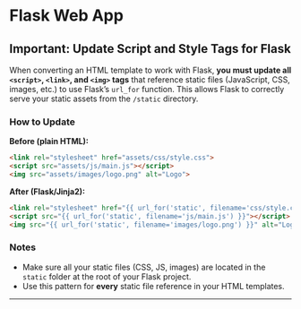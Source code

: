 # Flask Web App

## Important: Update Script and Style Tags for Flask

When converting an HTML template to work with Flask, **you must update all `<script>`, `<link>`, and `<img>` tags** that reference static files (JavaScript, CSS, images, etc.) to use Flask’s `url_for` function. This allows Flask to correctly serve your static assets from the `/static` directory.

### How to Update

**Before (plain HTML):**
```html
<link rel="stylesheet" href="assets/css/style.css">
<script src="assets/js/main.js"></script>
<img src="assets/images/logo.png" alt="Logo">
```

**After (Flask/Jinja2):**
```html
<link rel="stylesheet" href="{{ url_for('static', filename='css/style.css') }}">
<script src="{{ url_for('static', filename='js/main.js') }}"></script>
<img src="{{ url_for('static', filename='images/logo.png') }}" alt="Logo">
```

### Notes

- Make sure all your static files (CSS, JS, images) are located in the `static` folder at the root of your Flask project.
- Use this pattern for **every** static file reference in your HTML templates.

---